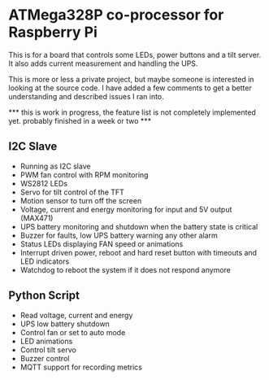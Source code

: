 # ATMega328P co-processor for Raspberry Pi

This is for a board that controls some LEDs, power buttons and a tilt server. It also adds current measurement and handling the UPS.

This is more or less a private project, but maybe someone is interested in looking at the source code.
I have added a few comments to get a better understanding and described issues I ran into.

*** this is work in progress, the feature list is not completely implemented yet. probably finished in a week or two ***

## I2C Slave

- Running as I2C slave
- PWM fan control with RPM monitoring
- WS2812 LEDs
- Servo for tilt control of the TFT
- Motion sensor to turn off the screen
- Voltage, current and energy monitoring for input and 5V output (MAX471)
- UPS battery monitoring and shutdown when the battery state is critical
- Buzzer for faults, low UPS battery warning any other alarm
- Status LEDs displaying FAN speed or animations
- Interrupt driven power, reboot and hard reset button with timeouts and LED indicators
- Watchdog to reboot the system if it does not respond anymore

## Python Script

 - Read voltage, current and energy
 - UPS low battery shutdown
 - Control fan or set to auto mode
 - LED animations
 - Control tilt servo
 - Buzzer control
 - MQTT support for recording metrics
